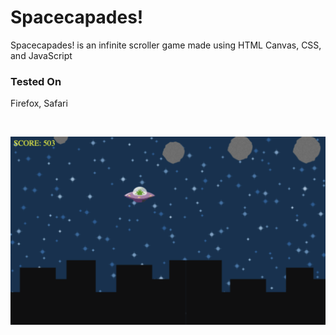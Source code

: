 # Spacecapades!

Spacecapades! is an infinite scroller game made using HTML Canvas, CSS, and JavaScript

### Tested On

Firefox, Safari

<p><br></p>

<picture>
  <source media="(prefers-color-scheme: dark)" srcset="images/sc_gameplay2.png">
  <source media="(prefers-color-scheme: light)" srcset="images/sc_gameplay2.png">
  <img alt="Shows ufo avoiding asteroids." src="images/sc_gameplay2.png">
</picture>
